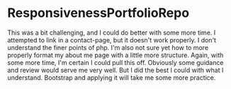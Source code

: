# ResponsivenessPortfolioRepo
This was a bit challenging, and I could do better with some more time. I attempted to link in a contact-page, but it doesn't work properly. I don't understand the finer points of php.
I'm also not sure yet how to more properly format my about me page with a little more structure. Again, with some more time, I'm certain I could pull this off. 
Obviously some guidance and review would serve me very well. But I did the best I could with what I understand. Bootstrap and applying it will take me some more practice. 
